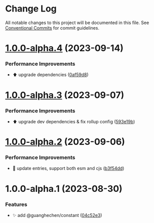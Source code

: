 # Change Log

All notable changes to this project will be documented in this file.
See [Conventional Commits](https://conventionalcommits.org) for commit guidelines.

# [1.0.0-alpha.4](https://github.com/guanghechen/sora/compare/@guanghechen/constant@1.0.0-alpha.3...@guanghechen/constant@1.0.0-alpha.4) (2023-09-14)


### Performance Improvements

* ⬆️ upgrade dependencies ([0af59d8](https://github.com/guanghechen/sora/commit/0af59d85d8c2c514f57e5289e87f0a3cbb6ab5ab))





# [1.0.0-alpha.3](https://github.com/guanghechen/sora/compare/@guanghechen/constant@1.0.0-alpha.2...@guanghechen/constant@1.0.0-alpha.3) (2023-09-07)


### Performance Improvements

* ⬆️ upgrade dev dependencies & fix rollup config ([593e19b](https://github.com/guanghechen/sora/commit/593e19bf68c159ec4f9f5d34a567c832997b5055))





# [1.0.0-alpha.2](https://github.com/guanghechen/sora/compare/@guanghechen/constant@1.0.0-alpha.1...@guanghechen/constant@1.0.0-alpha.2) (2023-09-06)


### Performance Improvements

* 🔧 update entries, support both esm and cjs ([b3f54dd](https://github.com/guanghechen/sora/commit/b3f54dde89d3b079c422e062cef795194482e165))





# 1.0.0-alpha.1 (2023-08-30)


### Features

* ✨ add @guanghechen/constant ([04c52e3](https://github.com/guanghechen/sora/commit/04c52e3c8c18ed411e3bdab7d70ece38a49a3a74))

